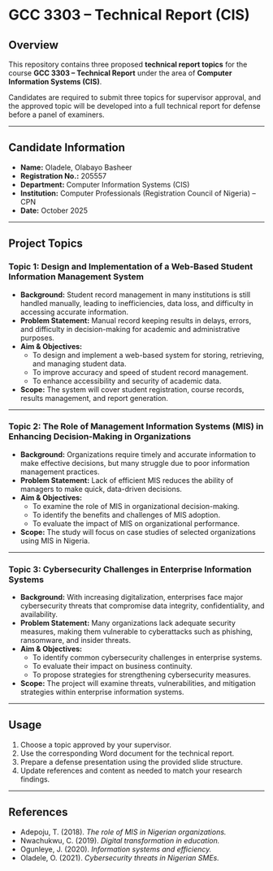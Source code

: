 # GCC 3303 – Technical Report (CIS)

## Overview
This repository contains three proposed **technical report topics** for the course **GCC 3303 – Technical Report** under the area of **Computer Information Systems (CIS)**.  

Candidates are required to submit three topics for supervisor approval, and the approved topic will be developed into a full technical report for defense before a panel of examiners.

---

## Candidate Information
- **Name:** Oladele, Olabayo Basheer  
- **Registration No.:** 205557  
- **Department:** Computer Information Systems (CIS)  
- **Institution:** Computer Professionals (Registration Council of Nigeria) – CPN  
- **Date:** October 2025  

---

## Project Topics

### Topic 1: Design and Implementation of a Web-Based Student Information Management System
- **Background:** Student record management in many institutions is still handled manually, leading to inefficiencies, data loss, and difficulty in accessing accurate information.  
- **Problem Statement:** Manual record keeping results in delays, errors, and difficulty in decision-making for academic and administrative purposes.  
- **Aim & Objectives:**
  - To design and implement a web-based system for storing, retrieving, and managing student data.
  - To improve accuracy and speed of student record management.
  - To enhance accessibility and security of academic data.
- **Scope:** The system will cover student registration, course records, results management, and report generation.

---

### Topic 2: The Role of Management Information Systems (MIS) in Enhancing Decision-Making in Organizations
- **Background:** Organizations require timely and accurate information to make effective decisions, but many struggle due to poor information management practices.  
- **Problem Statement:** Lack of efficient MIS reduces the ability of managers to make quick, data-driven decisions.  
- **Aim & Objectives:**
  - To examine the role of MIS in organizational decision-making.
  - To identify the benefits and challenges of MIS adoption.
  - To evaluate the impact of MIS on organizational performance.
- **Scope:** The study will focus on case studies of selected organizations using MIS in Nigeria.

---

### Topic 3: Cybersecurity Challenges in Enterprise Information Systems
- **Background:** With increasing digitalization, enterprises face major cybersecurity threats that compromise data integrity, confidentiality, and availability.  
- **Problem Statement:** Many organizations lack adequate security measures, making them vulnerable to cyberattacks such as phishing, ransomware, and insider threats.  
- **Aim & Objectives:**
  - To identify common cybersecurity challenges in enterprise systems.
  - To evaluate their impact on business continuity.
  - To propose strategies for strengthening cybersecurity measures.
- **Scope:** The project will examine threats, vulnerabilities, and mitigation strategies within enterprise information systems.

---

## Usage
1. Choose a topic approved by your supervisor.
2. Use the corresponding Word document for the technical report.
3. Prepare a defense presentation using the provided slide structure.
4. Update references and content as needed to match your research findings.

---

## References
- Adepoju, T. (2018). *The role of MIS in Nigerian organizations.*  
- Nwachukwu, C. (2019). *Digital transformation in education.*  
- Ogunleye, J. (2020). *Information systems and efficiency.*  
- Oladele, O. (2021). *Cybersecurity threats in Nigerian SMEs.*

